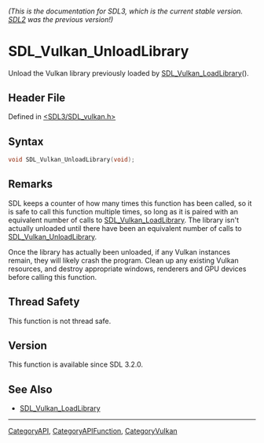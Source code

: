 ###### (This is the documentation for SDL3, which is the current stable version. [SDL2](https://wiki.libsdl.org/SDL2/) was the previous version!)
# SDL_Vulkan_UnloadLibrary

Unload the Vulkan library previously loaded by [SDL_Vulkan_LoadLibrary](SDL_Vulkan_LoadLibrary)().

## Header File

Defined in [<SDL3/SDL_vulkan.h>](https://github.com/libsdl-org/SDL/blob/main/include/SDL3/SDL_vulkan.h)

## Syntax

```c
void SDL_Vulkan_UnloadLibrary(void);
```

## Remarks

SDL keeps a counter of how many times this function has been called, so it
is safe to call this function multiple times, so long as it is paired with
an equivalent number of calls to
[SDL_Vulkan_LoadLibrary](SDL_Vulkan_LoadLibrary). The library isn't
actually unloaded until there have been an equivalent number of calls to
[SDL_Vulkan_UnloadLibrary](SDL_Vulkan_UnloadLibrary).

Once the library has actually been unloaded, if any Vulkan instances
remain, they will likely crash the program. Clean up any existing Vulkan
resources, and destroy appropriate windows, renderers and GPU devices
before calling this function.

## Thread Safety

This function is not thread safe.

## Version

This function is available since SDL 3.2.0.

## See Also

- [SDL_Vulkan_LoadLibrary](SDL_Vulkan_LoadLibrary)

----
[CategoryAPI](CategoryAPI), [CategoryAPIFunction](CategoryAPIFunction), [CategoryVulkan](CategoryVulkan)

